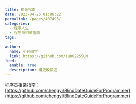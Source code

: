 ```yaml
---
title: 相亲指南
date: 2023-04-25 01:06:22
permalink: /pages/407495/
categories:
  - 程序人生
  - 程序员相亲指南
tags:
  - 
author: 
  name: 小孙同学
  link: https://github.com/sun0225SUN
feed: 
  enable: true
  description: 请更改描述
---
```

程序员相亲指南：[https://github.com/chengyi/BlindDateGuideForProgrammer](https://github.com/chengyi/BlindDateGuideForProgrammer)